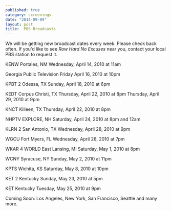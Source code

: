 ```yaml
---
published: true
category: screenings
date: "2014-09-09"
layout: post
title:  PBS Broadcasts
---
```


We will be getting new broadcast dates every week. Please check back often.
If you'd like to see <i>Row Hard No Excuses</i> near you, contact your local PBS station to request it.


KENW Portales, NM
Wednesday, April 14, 2010 at 11am

Georgia Public Television
Friday April 16, 2010 at 10pm

KPBT 2 Odessa, TX
Sunday, April 18, 2010 at 6pm

KEDT Corpus Christi, TX
Thursday, April 22, 2010 at 8pm
Thursday, April 29, 2010 at 9pm

KNCT Killeen, TX
Thursday, April 22, 2010 at 8pm

NHPTV EXPLORE, NH
Saturday, April 24, 2010 at 8pm and 12am

KLRN 2 San Antonio, TX
Wednesday, April 28, 2010 at 9pm

WGCU Fort Myers, FL
Wednesday, April 28, 2010 at 7pm

WKAR 4 WORLD East Lansing, MI
Saturday, May 1, 2010 at 8pm

WCNY Syracuse, NY
Sunday, May 2, 2010 at 11pm

KPTS Wichita, KS
Saturday, May 8, 2010 at 10pm

KET 2 Kentucky
Sunday, May 23, 2010 at 5pm

KET Kentucky
Tuesday, May 25, 2010 at 9pm


Coming Soon: Los Angeles, New York, San Francisco, Seattle and many more.  